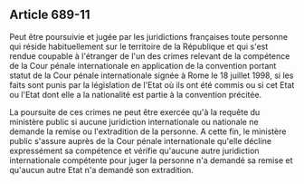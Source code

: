 Article 689-11
----
Peut être poursuivie et jugée par les juridictions françaises toute personne qui
réside habituellement sur le territoire de la République et qui s'est rendue
coupable à l'étranger de l'un des crimes relevant de la compétence de la Cour
pénale internationale en application de la convention portant statut de la Cour
pénale internationale signée à Rome le 18 juillet 1998, si les faits sont punis
par la législation de l'Etat où ils ont été commis ou si cet Etat ou l'Etat dont
elle a la nationalité est partie à la convention précitée.

La poursuite de ces crimes ne peut être exercée qu'à la requête du ministère
public si aucune juridiction internationale ou nationale ne demande la remise ou
l'extradition de la personne. A cette fin, le ministère public s'assure auprès
de la Cour pénale internationale qu'elle décline expressément sa compétence et
vérifie qu'aucune autre juridiction internationale compétente pour juger la
personne n'a demandé sa remise et qu'aucun autre Etat n'a demandé son
extradition.
